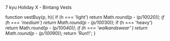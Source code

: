 7 kyu
Holiday X - Bintang Vests

function vestBuy(p, h){
if (h === 'light') return Math.round(p - (p/100*20));
if (h === 'medium') return Math.round(p - (p/100*30));
if (h ===  'heavy') return Math.round(p - (p/100*40));
if (h === 'walkandswear' ) return Math.round(p - (p/100*90));
return 'Run!!';
}
